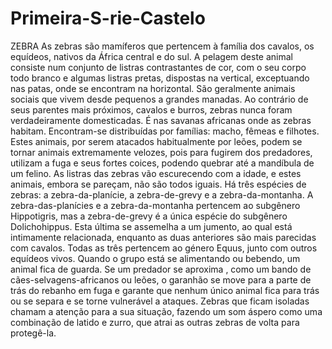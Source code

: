 # Primeira-S-rie-Castelo
 ZEBRA
As zebras são mamíferos que pertencem à família dos cavalos, os equídeos, nativos da África central e do sul. A pelagem deste animal consiste num conjunto de listras contrastantes de cor, com o seu corpo todo branco e algumas listras pretas, dispostas na vertical, exceptuando nas patas, onde se encontram na horizontal. São geralmente animais sociais que vivem desde pequenos a grandes manadas. Ao contrário de seus parentes mais próximos, cavalos e burros, zebras nunca foram verdadeiramente domesticadas.
É nas savanas africanas onde as zebras habitam. Encontram-se distribuídas por famílias: macho, fêmeas e filhotes. Estes animais, por serem atacados habitualmente por leões, podem se tornar animais extremamente velozes, pois para fugirem dos predadores, utilizam a fuga e seus fortes coices, podendo quebrar até a mandíbula de um felino. As listras das zebras vão escurecendo com a idade, e estes animais, embora se pareçam, não são todos iguais.
Há três espécies de zebras: a zebra-da-planície, a zebra-de-grevy e a zebra-da-montanha. A zebra-das-planícies e a zebra-da-montanha pertencem ao subgênero Hippotigris, mas a zebra-de-grevy é a única espécie do subgênero Dolichohippus. Esta última se assemelha a um jumento, ao qual está intimamente relacionada, enquanto as duas anteriores são mais parecidas com cavalos. Todas as três pertencem ao género Equus, junto com outros equídeos vivos.
Quando o grupo está se alimentando ou bebendo, um animal fica de guarda. Se um predador se aproxima , como um bando de cães-selvagens-africanos ou leões, o garanhão se move para a parte de trás do rebanho em fuga e garante que nenhum único animal fica para trás ou se separa e se torne vulnerável a ataques. Zebras que ficam isoladas chamam a atenção para a sua situação, fazendo um som áspero como uma combinação de latido e zurro, que atrai as outras zebras de volta para protegê-la.
